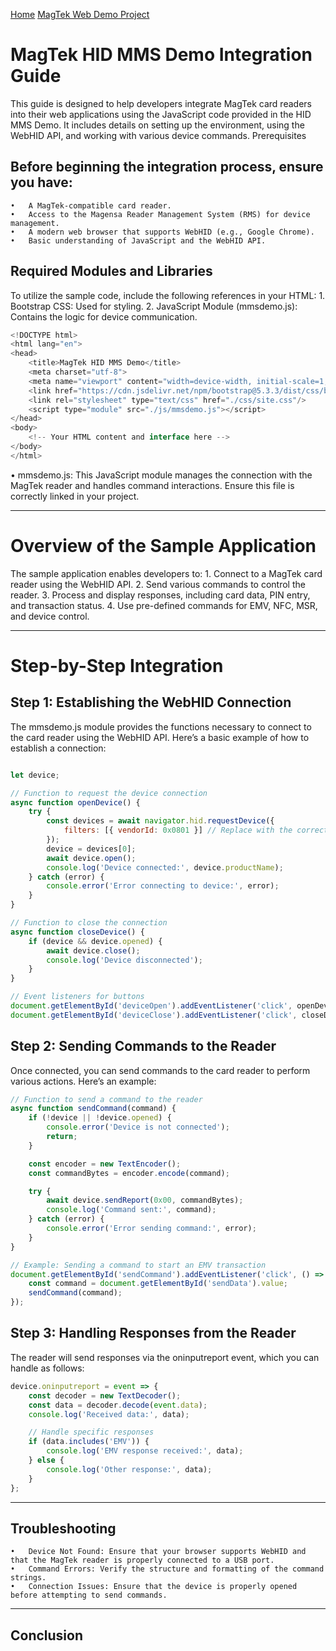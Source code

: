[Home](./index.md) [MagTek Web Demo Project](./MagTek_Demo_Project.md)

# MagTek HID MMS Demo Integration Guide
This guide is designed to help developers integrate MagTek card readers into their web applications using the JavaScript code provided in the HID MMS Demo. It includes details on setting up the environment, using the WebHID API, and working with various device commands.
Prerequisites
## Before beginning the integration process, ensure you have:
    •	A MagTek-compatible card reader.
    •	Access to the Magensa Reader Management System (RMS) for device management.
    •	A modern web browser that supports WebHID (e.g., Google Chrome).
    •	Basic understanding of JavaScript and the WebHID API.
## Required Modules and Libraries
To utilize the sample code, include the following references in your HTML:
    1.	Bootstrap CSS: Used for styling.
    2.	JavaScript Module (mmsdemo.js): Contains the logic for device communication.

```javascript
<!DOCTYPE html>
<html lang="en">
<head>
    <title>MagTek HID MMS Demo</title>
    <meta charset="utf-8">
    <meta name="viewport" content="width=device-width, initial-scale=1, shrink-to-fit=no">
    <link href="https://cdn.jsdelivr.net/npm/bootstrap@5.3.3/dist/css/bootstrap.min.css" rel="stylesheet">
    <link rel="stylesheet" type="text/css" href="./css/site.css"/>
    <script type="module" src="./js/mmsdemo.js"></script>
</head>
<body>
    <!-- Your HTML content and interface here -->
</body>
</html>
```

•	mmsdemo.js: This JavaScript module manages the connection with the MagTek reader and handles command interactions. Ensure this file is correctly linked in your project.
________________________________________
# Overview of the Sample Application
The sample application enables developers to:
    1.	Connect to a MagTek card reader using the WebHID API.
    2.	Send various commands to control the reader.
    3.	Process and display responses, including card data, PIN entry, and transaction status.
    4.	Use pre-defined commands for EMV, NFC, MSR, and device control.
________________________________________
# Step-by-Step Integration
## Step 1: Establishing the WebHID Connection
The mmsdemo.js module provides the functions necessary to connect to the card reader using the WebHID API. Here’s a basic example of how to establish a connection:
```javascript

let device;

// Function to request the device connection
async function openDevice() {
    try {
        const devices = await navigator.hid.requestDevice({
            filters: [{ vendorId: 0x0801 }] // Replace with the correct Vendor ID for MagTek
        });
        device = devices[0];
        await device.open();
        console.log('Device connected:', device.productName);
    } catch (error) {
        console.error('Error connecting to device:', error);
    }
}

// Function to close the connection
async function closeDevice() {
    if (device && device.opened) {
        await device.close();
        console.log('Device disconnected');
    }
}

// Event listeners for buttons
document.getElementById('deviceOpen').addEventListener('click', openDevice);
document.getElementById('deviceClose').addEventListener('click', closeDevice);
```

## Step 2: Sending Commands to the Reader
Once connected, you can send commands to the card reader to perform various actions. Here’s an example:
```javascript
// Function to send a command to the reader
async function sendCommand(command) {
    if (!device || !device.opened) {
        console.error('Device is not connected');
        return;
    }

    const encoder = new TextEncoder();
    const commandBytes = encoder.encode(command);

    try {
        await device.sendReport(0x00, commandBytes);
        console.log('Command sent:', command);
    } catch (error) {
        console.error('Error sending command:', error);
    }
}

// Example: Sending a command to start an EMV transaction
document.getElementById('sendCommand').addEventListener('click', () => {
    const command = document.getElementById('sendData').value;
    sendCommand(command);
});
```

## Step 3: Handling Responses from the Reader
The reader will send responses via the oninputreport event, which you can handle as follows:
```javascript
device.oninputreport = event => {
    const decoder = new TextDecoder();
    const data = decoder.decode(event.data);
    console.log('Received data:', data);

    // Handle specific responses
    if (data.includes('EMV')) {
        console.log('EMV response received:', data);
    } else {
        console.log('Other response:', data);
    }
};
```
________________________________________
## Troubleshooting
    •	Device Not Found: Ensure that your browser supports WebHID and that the MagTek reader is properly connected to a USB port.
    •	Command Errors: Verify the structure and formatting of the command strings.
    •	Connection Issues: Ensure that the device is properly opened before attempting to send commands.
________________________________________
## Conclusion

